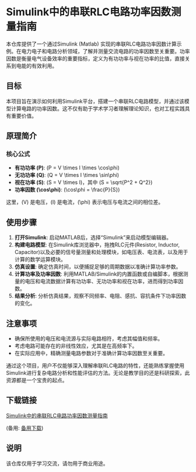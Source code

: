 # Simulink中的串联RLC电路功率因数测量指南

本仓库提供了一个通过Simulink (Matlab) 实现的串联RLC电路功率因数计算示例。在电力电子和电路分析领域，了解并测量交流电路的功率因数至关重要。功率因数是衡量电气设备效率的重要指标，定义为有功功率与视在功率的比值，直接关系到电能的有效利用。

## 目标

本项目旨在演示如何利用Simulink平台，搭建一个串联RLC电路模型，并通过该模型计算电路的功率因数。这不仅有助于学术学习者理解理论知识，也对工程实践具有重要价值。

## 原理简介

### 核心公式

- **有功功率 \(P\)**: \(P = V \times I \times \cos\phi\)
- **无功功率 \(Q\)**: \(Q = V \times I \times \sin\phi\)
- **视在功率 \(S\)**: \(S = V \times I\)，其中 \(S = \sqrt{P^2 + Q^2}\)
- **功率因数 \(\cos\phi\)**: \(\cos\phi = \frac{P}{S}\)

这里，\(V\) 是电压，\(I\) 是电流，\(\phi\) 表示电压与电流之间的相位差。

## 使用步骤

1. **打开Simulink**: 启动MATLAB后，选择“Simulink”来启动模型编辑器。
2. **构建电路模型**: 在Simulink库浏览器中，拖拽RLC元件(Resistor, Inductor, Capacitor)以及必要的信号量测量和处理模块，如电压表、电流表，以及用于计算的数学运算模块。
3. **仿真设置**: 确定仿真时间，以便捕捉足够的周期数据以准确计算功率参数。
4. **计算功率及功率因数**: 利用MATLAB/Simulink的内置函数或自编脚本，根据测量的电压和电流数据计算有功功率、无功功率和视在功率，进而得到功率因数。
5. **结果分析**: 分析仿真结果，观察不同频率、电阻、感抗、容抗条件下功率因数的变化。

## 注意事项

- 确保所使用的电压和电流源与实际电路相符，考虑其幅值和频率。
- 考虑电路可能存在的非线性效应，尤其是在高频率下。
- 在实际应用中，精确测量电路参数对于准确计算功率因数至关重要。

通过这个项目，用户不仅能够深入理解串联RLC电路的特性，还能熟练掌握使用Simulink进行复杂电路分析和性能评估的方法。无论是教学目的还是科研探索，此资源都是一个宝贵的起点。

## 下载链接
[Simulink中的串联RLC电路功率因数测量指南](https://pan.quark.cn/s/f619bdc544c3) 

(备用: [备用下载](https://pan.baidu.com/s/1scrL88vmHnmj-XOvKxraMw?pwd=1234))

## 说明

该仓库仅用于学习交流，请勿用于商业用途。
